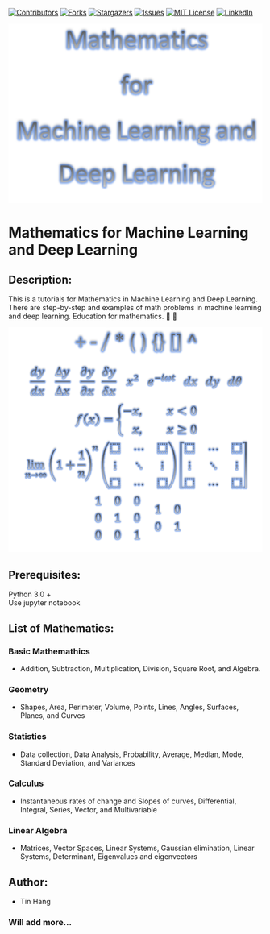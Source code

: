 
[![Contributors][contributors-shield]][contributors-url]
[![Forks][forks-shield]][forks-url]
[![Stargazers][stars-shield]][stars-url]
[![Issues][issues-shield]][issues-url]
[![MIT License][license-shield]][license-url]
[![LinkedIn][linkedin-shield]][linkedin-url]

<!-- MARKDOWN LINKS & IMAGES -->
<!-- https://www.markdownguide.org/basic-syntax/#reference-style-links -->
[contributors-shield]: https://img.shields.io/github/contributors/LastAncientOne/Mathematics_for_Machine_Learning.svg?style=for-the-badge
[contributors-url]: https://github.com/LastAncientOne/Mathematics_for_Machine_Learning/graphs/contributors
[forks-shield]: https://img.shields.io/github/forks/LastAncientOne/Mathematics_for_Machine_Learning.svg?style=for-the-badge
[forks-url]: https://github.com/LastAncientOne/Mathematics_for_Machine_Learning/network/members
[stars-shield]: https://img.shields.io/github/stars/LastAncientOne/Mathematics_for_Machine_Learning.svg?style=for-the-badge
[stars-url]: https://github.com/LastAncientOne/Mathematics_for_Machine_Learningt/stargazers
[issues-shield]: https://img.shields.io/github/issues/LastAncientOne/Mathematics_for_Machine_Learning.svg?style=for-the-badge
[issues-url]: https://github.com/LastAncientOne/Mathematics_for_Machine_Learning/issues
[license-shield]: https://img.shields.io/github/license/LastAncientOne/Mathematics_for_Machine_Learning.svg?style=for-the-badge
[license-url]: LICENSE
[linkedin-shield]: https://img.shields.io/badge/-LinkedIn-black.svg?style=for-the-badge&logo=linkedin&colorB=555
[linkedin-url]: https://linkedin.com/in/tin-hang
<img src="Title.PNG">

# Mathematics for Machine Learning and Deep Learning

##  Description:    
This is a tutorials for Mathematics in Machine Learning and Deep Learning. There are step-by-step and examples of math problems in machine learning and deep learning.  Education for mathematics. :symbols: :1234:  

<img src="Title_Math.PNG">

## Prerequisites:
Python 3.0 +  
Use jupyter notebook  

## List of Mathematics:
### Basic Mathemathics  
- Addition, Subtraction, Multiplication, Division, Square Root, and Algebra.
### Geometry  
- Shapes, Area, Perimeter, Volume, Points, Lines, Angles, Surfaces, Planes, and Curves
### Statistics 
- Data collection, Data Analysis, Probability, Average, Median, Mode, Standard Deviation, and Variances 
### Calculus  
- Instantaneous rates of change and Slopes of curves, Differential, Integral, Series, Vector, and Multivariable
### Linear Algebra  
- Matrices, Vector Spaces, Linear Systems,  Gaussian elimination, Linear Systems, Determinant, Eigenvalues and eigenvectors

## Author:  
* Tin Hang

### Will add more...
